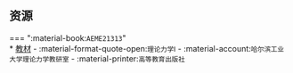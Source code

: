 ## 资源  
=== ":material-book:`AEME21313`"  
    * [教材](https://api.ecylt.top/v1/lanzou_link?url=https://cqu-openlib.lanzout.com/ilb2M290ay2d&type=down) - :material-format-quote-open:`理论力学Ⅰ` - :material-account:`哈尔滨工业大学理论力学教研室` - :material-printer:`高等教育出版社`  